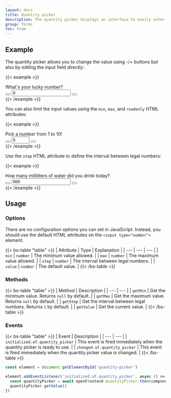 ```yaml
---
layout: docs
title: Quantity picker
description: The quantity picker displays an interface to easily enter quantities of any type.
group: forms
toc: true
---
```


## Example

The quantity picker allows you to change the value using -/+ buttons but also by editing the input field directly:

{{< example >}}
<div>
  <label for="lucky" class="form-label">What's your lucky number?</label>
  <div class="input-group" data-of-quantity-picker>
    <button type="button" class="btn btn-icon btn-primary" data-of-quantity-picker-minus><i class="ofi-dash"></i></button>
    <input type="number" id="lucky" class="form-control text-center" value="0">
    <button type="button" class="btn btn-icon btn-primary" data-of-quantity-picker-plus><i class="ofi-plus"></i></button>
  </div>
</div>
{{< /example >}}

You can also limit the input values using the `min`, `max`, and `readonly` HTML attributes:

{{< example >}}
<div>
  <label for="number" class="form-label">Pick a number from 1 to 10!</label>
  <div class="input-group" data-of-quantity-picker>
    <button type="button" class="btn btn-icon btn-primary" data-of-quantity-picker-minus><i class="ofi-dash"></i></button>
    <input type="number" id="number" class="form-control text-center" value="5" min="1" max="10" readonly>
    <button type="button" class="btn btn-icon btn-primary" data-of-quantity-picker-plus><i class="ofi-plus"></i></button>
  </div>
</div>
{{< /example >}}

Use the `step` HTML attribute to define the interval between legal numbers:

{{< example >}}
<div>
  <label for="water" class="form-label">How many milliliters of water did you drink today?</label>
  <div class="input-group" data-of-quantity-picker>
    <button type="button" class="btn btn-icon btn-primary" data-of-quantity-picker-minus><i class="ofi-dash"></i></button>
    <input type="number" id="water" class="form-control text-center" value="500" min="0" step="100" readonly>
    <button type="button" class="btn btn-icon btn-primary" data-of-quantity-picker-plus><i class="ofi-plus"></i></button>
  </div>
</div>
{{< /example >}}

## Usage

### Options

There are no configuration options you can set in JavaScript. Instead, you should use the default HTML attributes on the `<input type="number">` element.

{{< bs-table "table" >}}
| Attribute | Type | Explanation |
| --- | --- | --- |
| `min` | `number` | The minimum value allowed. |
| `max` | `number` | The maximum value allowed. |
| `step` | `number` | The interval between legal numbers. |
| `value` | `number` | The default value. |
{{< /bs-table >}}

### Methods

{{< bs-table "table" >}}
| Method | Description |
| --- | --- |
| `getMin` | Get the minimum value. Returns `null` by default. |
| `getMax` | Get the maximum value. Returns `null` by default. |
| `getStep` | Get the interval between legal numbers. Returns `1` by default. |
| `getValue` | Get the current value. |
{{< /bs-table >}}

### Events

{{< bs-table "table" >}}
| Event | Description |
| --- | --- |
| `initialized.of.quantity_picker` | This event is fired immediately when the quantity picker is ready to use. |
| `changed.of.quantity_picker` | This event is fired immediately when the quantity picker value is changed. |
{{< /bs-table >}}

```js
const element = document.getElementById('quantity-picker')

element.addEventListener('initialized.of.quantity_picker', async () => {
  const quantityPicker = await openFrontend.QuantityPicker.then(component => component.getInstance(element))
  quantityPicker.getValue()
})
```
